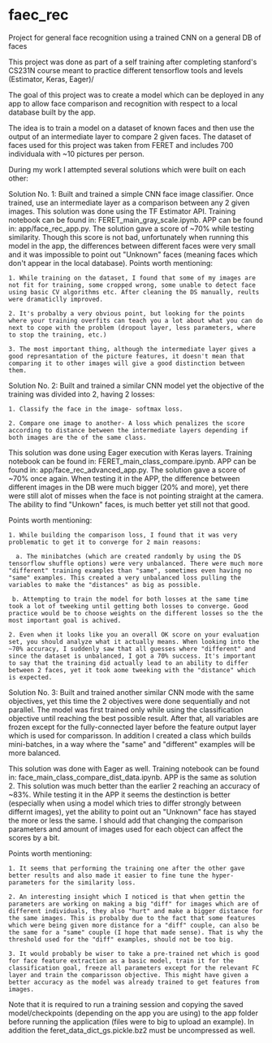 # faec_rec
Project for general face recognition using a trained CNN on a general DB of faces

This project was done as part of a self training after completing stanford's CS231N course meant to practice different tensorflow tools and levels (Estimator, Keras, Eager)/

The goal of this project was to create a model which can be deployed in any app to allow face comparison and recognition with respect to a local database built by the app.

The idea is to train a model on a dataset of known faces and then use the output of an intermediate layer to compare 2 given faces.
The dataset of faces used for this project was taken from FERET and includes 700 individuala with ~10 pictures per person.

During my work I attempted several solutions which were built on each other:

Solution No. 1:
  Built and trained a simple CNN face image classifier. Once trained, use an intermediate layer as a comparison between any 2 given images.
  This solution was done using the TF Estimator API.
  Training notebook can be found in: FERET_main_gray_scale.ipynb. APP can be found in: app/face_rec_app.py.
  The solution gave a score of ~70% while testing similarity.
  Though this score is not bad, unfortunately when running this model in the app, the differences between different faces were very small and it was impossible to point out "Unknown" faces (meaning faces which don't appear in the local database).
  Points worth mentioning:
    
    1. While training on the dataset, I found that some of my images are not fit for training, some cropped wrong, some unable to detect face using basic CV algorithms etc. After cleaning the DS manually, reults were dramaticlly improved.
    
    2. It's probalby a very obvious point, but looking for the points where your training overfits can teach you a lot about what you can do next to cope with the problem (dropout layer, less parameters, where to stop the training, etc.)
    
    3. The most important thing, although the intermediate layer gives a good represantation of the picture features, it doesn't mean that comparing it to other images will give a good distinction between them.
  
Solution No. 2:
  Built and trained a similar CNN model yet the objective of the training was divided into 2, having 2 losses:
    
    1. Classify the face in the image- softmax loss.
    
    2. Compare one image to another- A loss which penalizes the score according to distance between the intermediate layers depending if both images are the of the same class.
    
  This solution was done using Eager execution with Keras layers.
  Training notebook can be found in: FERET_main_class_compare.ipynb. APP can be found in: app/face_rec_advanced_app.py.
  The solution gave a score of ~70% once again.
  When testing it in the APP, the difference between different images in the DB were much bigger (20% and more), yet there were still alot of misses when the face is not pointing straight at the camera. The ability to find "Unkown" faces, is much better yet still not that good.
  
  Points worth mentioning:
  
    1. While building the comparison loss, I found that it was very problematic to get it to converge for 2 main reasons:
      
      a. The minibatches (which are created randomly by using the DS tensorflow shuffle options) were very unbalanced. There were much more "different" training examples than "same", sometimes even having no "same" examples. This created a very unbalanced loss pulling the variables to make the "distances" as big as possible.
      
     b. Attempting to train the model for both losses at the same time took a lot of tweeking until getting both losses to converge. Good practice would be to choose weights on the different losses so the the most important goal is achived.
    
    2. Even when it looks like you an overall OK score on your evaluation set, you should analyze what it actually means. When looking into the ~70% accuracy, I suddenly saw that all guesses where "different" and since the dataset is unbalanced, I got a 70% success. It's important to say that the training did actually lead to an ability to differ between 2 faces, yet it took aome tweeking with the "distance" which is expected.

Solution No. 3:
  Built and trained another similar CNN mode with the same objectives, yet this time the 2 objectives were done sequentially and not parallel. The model was first trained only while using the classification objective until reaching the best possible result. After that, all variables are frozen except for the fully-connected layer before the feature output layer which is used for comparisson. In addition I created a class which builds mini-batches, in a way where the "same" and "different" examples will be more balanced.
  
  This solution was done with Eager as well.
  Training notebook can be found in: face_main_class_compare_dist_data.ipynb. APP is the same as solution 2.
  This solution was much better than the earlier 2 reaching an accuracy of ~83%.
  While testing it in the APP it seems the destinction is better (especially when using a model which tries to differ strongly between differnt images), yet the ability to point out an "Unknown" face has stayed the more or less the same. I should add that changing the comparison parameters and amount of images used for each object can affect the scores by a bit.
  
  Points worth mentioning:
  
    1. It seems that performing the training one after the other gave better results and also made it easier to fine tune the hyper-parameters for the similarity loss.
    
    2. An interesting insight which I noticed is that when gettin the parameters are working on making a big "diff" for images which are of different individuals, they also "hurt" and make a bigger distance for the same images. This is probalby due to the fact that some features which were being given more distance for a "diff" couple, can also be the same for a "same" couple (I hope that made sense). That is why the threshold used for the "diff" examples, should not be too big.
    
    3. It would probably be wiser to take a pre-trained net which is good for face feature extraction as a basic model, train it for the classification goal, freeze all parameters except for the relevant FC layer and train the comparisson objective. This might have given a better accuracy as the model was already trained to get features from images.
    
  
Note that it is required to run a training session and copying the saved model/checkpoints (depending on the app you are using) to the app folder before running the application (files were to big to upload an example).
In addition the feret_data_dict_gs.pickle.bz2 must be uncompressed as well.
  
